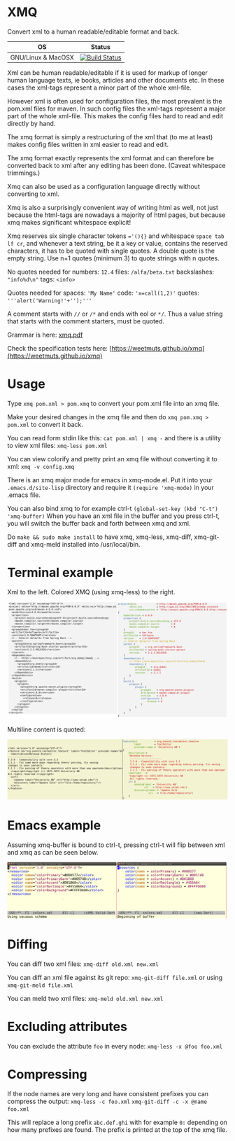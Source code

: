 # XMQ

Convert xml to a human readable/editable format and back.

| OS           | Status           |
| ------------ |:-------------:|
|GNU/Linux & MacOSX| [![Build Status](https://travis-ci.org/weetmuts/xmq.svg?branch=master)](https://travis-ci.org/weetmuts/xmq) |

Xml can be human readable/editable if it is used for markup of longer
human language texts, ie books, articles and other documents etc. In
these cases the xml-tags represent a minor part of the whole xml-file.

However xml is often used for configuration files, the most prevalent
is the pom.xml files for maven.  In such config files the xml-tags
represent a major part of the whole xml-file. This makes the config
files hard to read and edit directly by hand.

The xmq format is simply a restructuring of the xml that (to me at
least) makes config files written in xml easier to read and edit.

The xmq format exactly represents the xml format and can therefore be
converted back to xml after any editing has been done. (Caveat
whitespace trimmings.)

Xmq can also be used as a configuration language directly without
converting to xml.

Xmq is also a surprisingly convenient way of writing html as well,
not just because the html-tags are nowadays a majority of
html pages, but because xmq makes significant whitespace explicit!

Xmq reserves six single character tokens `='(){}` and whitespace `space tab lf cr`, and
whenever a text string, be it a  key or value, contains the reserved characters, it has to be quoted
with single quotes. A double quote is the empty string. Use n+1 quotes (minimum 3) to quote strings with n quotes.

No quotes needed for numbers: `12.4` files: `/alfa/beta.txt` backslashes: `"info%d\n"` tags: `<info>`

Quotes needed for spaces: `'My Name'` code: `'x=call(1,2)'` quotes: `'''alert('Warning!'+'');'''`

A comment starts with `//` or `/*` and ends with eol or `*/`. Thus a value string that starts with the
comment starters, must be quoted.

Grammar is here: [xmq.pdf](https://github.com/weetmuts/xmq/blob/master/doc/xmq.pdf)

Check the specification tests here: [https://weetmuts.github.io/xmq](https://weetmuts.github.io/xmq)

# Usage

Type `xmq pom.xml > pom.xmq` to convert your pom.xml file into an xmq file.

Make your desired changes in the xmq file and then
do `xmq pom.xmq > pom.xml` to convert it back.

You can read form stdin like this:  `cat pom.xml | xmq -`
and there is a utility to view xml files: `xmq-less pom.xml`

You can view colorify and pretty print an xmq file without converting it to xml:
`xmq -v config.xmq`

There is an xmq major mode for emacs in xmq-mode.el.
Put it into your `.emacs.d/site-lisp` directory and
require it `(require 'xmq-mode)` in your .emacs file.

You can also bind xmq to for example ctrl-t `(global-set-key (kbd "C-t") 'xmq-buffer)`
When you have an xml file in the buffer and you press ctrl-t, you will
switch the buffer back and forth between xmq and xml.

Do `make && sudo make install` to have xmq, xmq-less, xmq-diff, xmq-git-diff and xmq-meld
installed into /usr/local/bin.

# Terminal example

Xml to the left. Colored XMQ (using xmq-less) to the right.

![XML vs XMQ](/doc/xml_vs_xmq.png)

Multiline content is quoted:

![Multiline](/doc/multiline.png)

# Emacs example

Assuming xmq-buffer is bound to ctrl-t, pressing ctrl-t
will flip between xml and xmq as can be seen below.

![XML vs XMQ](/doc/emacs_xml_xmq.png)

# Diffing

You can diff two xml files: `xmq-diff old.xml new.xml`

You can diff an xml file against its git repo: `xmq-git-diff file.xml` or using `xmq-git-meld file.xml`

You can meld two xml files: `xmq-meld old.xml new.xml`

# Excluding attributes

You can exclude the attribute `foo` in every node: `xmq-less -x @foo foo.xml`

# Compressing

If the node names are very long and have consistent prefixes
you can compress the output: `xmq-less -c foo.xml` `xmq-git-diff -c -x @name foo.xml`

This will replace a long prefix `abc.def.ghi` with for example `0:`
depending on how many prefixes are found. The prefix is printed
at the top of the xmq file.
